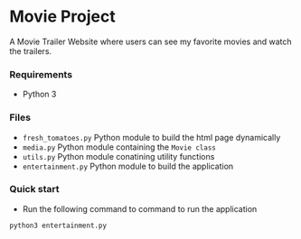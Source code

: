 # Movie Project

A Movie Trailer Website where users can see my favorite movies and watch the trailers. 

### Requirements

* Python 3

### Files

* `fresh_tomatoes.py` Python module to build the html page dynamically
* `media.py` Python module containing the `Movie class`
* `utils.py` Python module conatining utility functions
* `entertainment.py` Python module to build the application

### Quick start
* Run the following command to command to run the application

``` python3 entertainment.py ```